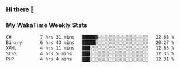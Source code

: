 ### Hi there 👋

<!--
**royschrauwen/royschrauwen** is a ✨ _special_ ✨ repository because its `README.md` (this file) appears on your GitHub profile.

Here are some ideas to get you started:

- 🔭 I’m currently working on ...
- 🌱 I’m currently learning ...
- 👯 I’m looking to collaborate on ...
- 🤔 I’m looking for help with ...
- 💬 Ask me about ...
- 📫 How to reach me: ...
- 😄 Pronouns: ...
- ⚡ Fun fact: ...
-->


### My WakaTime Weekly Stats
<!--START_SECTION:waka-->

```txt
C#           7 hrs 31 mins   █████▓░░░░░░░░░░░░░░░░░░░   22.68 %
Binary       6 hrs 43 mins   █████░░░░░░░░░░░░░░░░░░░░   20.27 %
XAML         4 hrs 11 mins   ███░░░░░░░░░░░░░░░░░░░░░░   12.65 %
SCSS         4 hrs 5 mins    ███░░░░░░░░░░░░░░░░░░░░░░   12.35 %
PHP          4 hrs 4 mins    ███░░░░░░░░░░░░░░░░░░░░░░   12.31 %
```

<!--END_SECTION:waka-->
